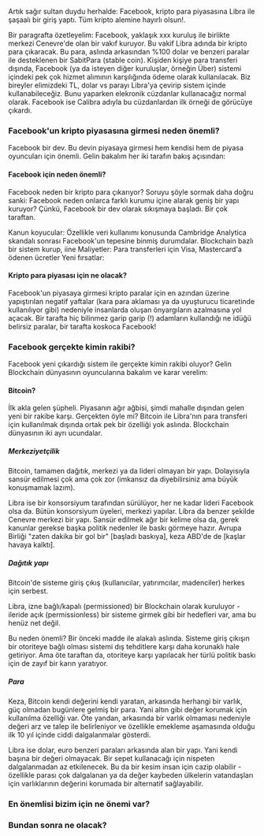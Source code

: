 Artık sağır sultan duydu herhalde: Facebook, kripto para piyasasına Libra ile şaşaalı bir giriş yaptı. Tüm kripto alemine hayırlı olsun!. 

Bir paragrafta özetleyelim: Facebook, yaklaşık xxx kuruluş ile birlikte merkezi Cenevre'de olan bir vakıf kuruyor. Bu vakif Libra adında bir kripto para çıkaracak. Bu para, aslında arkasından %100 dolar ve benzeri paralar ile desteklenen bir SabitPara (stable coin). Kişiden kişiye para transferi dışında, Facebook (ya da isteyen diğer kuruluşlar, örneğin Über) sistemi içindeki pek çok hizmet alımının karşılığında ödeme olarak kullanılacak. Biz bireyler elimizdeki TL, dolar vs parayı Libra'ya çevirip sistem içinde kullanabileceğiz. Bunu yaparken elekronik cüzdanlar kullanacağız normal olarak. Facebook ise Calibra adıyla bu cüzdanlardan ilk örneği de görücüye çıkardı. 

### Facebook'un kripto piyasasına girmesi neden önemli?
Facebook bir dev. Bu devin piyasaya girmesi hem kendisi hem de piyasa oyuncuları için önemli. Gelin bakalım her iki tarafın bakış açısından: 

#### Facebook için neden önemli?
Facebook neden bir kripto para çıkarıyor? Soruyu şöyle sormak daha doğru sanki: Facebook neden onlarca farklı kurumu içine alarak geniş bir yapı kuruyor? Çünkü, Facebook bir dev olarak sıkışmaya başladı. Bir çok taraftan. 

Kanun koyucular: Özellikle veri kullanımı konusunda Cambridge Analytica skandalı sonrası Facebook'un tepesine binmiş durumdalar. Blockchain bazlı bir sistem kurup, iine 
Maliyetler: Para transferleri için Visa, Mastercard'a ödenen ücretler
Yeni fırsatlar: 

#### Kripto para piyasası için ne olacak?
Facebook'un piyasaya girmesi kripto paralar için en azından üzerine yapıştırılan negatif yaftalar (kara para aklaması ya da uyuşturucu ticaretinde kullanılıyor gibi) nedeniyle insanlarda oluşan önyargıların azalmasına yol açacak. Bir tarafta hiç bilinmez garip garip (!) adamların kullandığı ne idüğü belirsiz paralar, bir tarafta koskoca Facebook!

### Facebook gerçekte kimin rakibi?
Facebook yeni çıkardığı sistem ile gerçekte kimin rakibi oluyor? Gelin Blockchain dünyasının oyuncularına bakalım ve karar verelim:

#### Bitcoin?
İlk akla gelen şüpheli. Piyasanın ağır ağbisi, şimdi mahalle dışından gelen yeni bir rakibe karşı. Gerçekten öyle mi? Bitcoin ile Libra'nın para transferi için kullanılmak dışında ortak pek bir özelliği yok aslında. Blockchain dünyasının iki ayrı ucundalar. 

##### Merkeziyetçilik

Bitcoin, tamamen dağıtık, merkezi ya da lideri olmayan bir yapı. Dolayısıyla sansür edilmesi çok ama çok zor (imkansız da diyebilirsiniz ama büyük konuşmamak lazım). 

Libra ise bir konsorsiyum tarafından sürülüyor, her ne kadar lideri Facebook olsa da. Bütün konsorsiyum üyeleri, merkezi yapılar. Libra da benzer şekilde Cenevre merkezi bir yapı. Sansür edilmek ağır bir kelime olsa da, gerek kanunlar gerekse başka politik nedenler ile baskı görmeye hazır. Avrupa Birliği "zaten dakika bir gol bir" [başladı baskıya], keza ABD'de de [kaşlar havaya kalktı]. 

##### Dağıtık yapı

Bitcoin'de sisteme giriş çıkış (kullanıcılar, yatırımcılar, madenciler) herkes için serbest.

Libra, izne bağlı/kapalı (permissioned) bir Blockchain olarak kuruluyor - ileride açık (permissionless) bir sisteme girmek gibi bir hedefleri var, ama bu henüz net değil. 

Bu neden önemli? Bir önceki madde ile alakalı aslında. Sisteme giriş çıkışın bir otoriteye bağlı olması sistemi dış tehditlere karşı daha korunaklı hale getiriyor. Ama öte taraftan da, otoriteye karşı yapılacak her türlü politik baskı için de zayıf bir karın yaratıyor. 

##### Para 
Keza, Bitcoin kendi değerini kendi yaratan, arkasında herhangi bir varlık, güç olmadan bugünlere gelmiş bir para. Yani altın gibi değer korumak için kullanılma özelliği var. Öte yandan, arkasında bir varlık olmaması nedeniyle değeri arz ve talep ile belirleniyor ve özellikle emekleme aşamasında olduğu ilk 10 yıl içinde ciddi dalgalanmalar gösterdi. 

Libra ise dolar, euro benzeri paraları arkasında alan bir yapı. Yani kendi başına bir değeri olmayacak. Bir sepet kullanacağı için nispeten dalgalanmadan az etkilenecek. Bu  da bir kesim insan için cazip olabilir - özellikle parası çok dalgalanan ya da değer kaybeden ülkelerin vatandaşları için varlıklarının değerini korumada bir alternatif sağlayabilir. 



### En önemlisi bizim için ne önemi var?




### Bundan sonra ne olacak?

